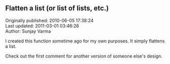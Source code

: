 ## Flatten a list (or list of lists, etc.)  
Originally published: 2010-06-05 17:38:24  
Last updated: 2011-03-01 03:46:26  
Author: Sunjay Varma  
  
I created this function sometime ago for my own purposes. It simply flattens a list.

Check out the first comment for another version of someone else's design.